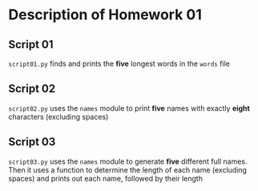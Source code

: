# Description of Homework 01
## Script 01
`script01.py` finds and prints the **five** longest words in the `words` file
## Script 02
`script02.py` uses the `names` module to print **five** names with exactly **eight** characters (excluding spaces)
## Script 03
`script03.py` uses the `names` module to generate **five** different full names. Then it uses a function to determine the length of each name (excluding spaces) and prints out each name, followed by their length
